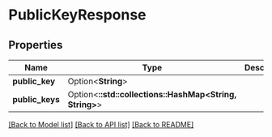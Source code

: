 # PublicKeyResponse

## Properties

Name | Type | Description | Notes
------------ | ------------- | ------------- | -------------
**public_key** | Option<**String**> |  | [optional]
**public_keys** | Option<**::std::collections::HashMap<String, String>**> |  | [optional]

[[Back to Model list]](../README.md#documentation-for-models) [[Back to API list]](../README.md#documentation-for-api-endpoints) [[Back to README]](../README.md)


